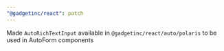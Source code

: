 ```yaml
---
"@gadgetinc/react": patch
---
```


Made `AutoRichTextInput` available in `@gadgetinc/react/auto/polaris` to be used in AutoForm components
